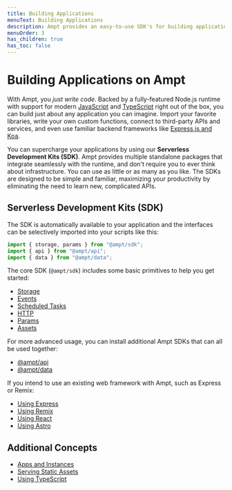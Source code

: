 ```yaml
---
title: Building Applications
menuText: Building Applications
description: Ampt provides an easy-to-use SDK's for building applications quickly and easily.
menuOrder: 3
has_children: true
has_toc: false
---
```


# Building Applications on Ampt

With Ampt, you _just write code_. Backed by a fully-featured Node.js runtime with support for modern [JavaScript](/docs/get-started/supported-languages#javascript) and [TypeScript](/docs/get-started/supported_languages#typescript) right out of the box, you can build just about any application you can imagine. Import your favorite libraries, write your own custom functions, connect to third-party APIs and services, and even use familiar backend frameworks like [Express.js and Koa](/docs/building-blocks/frameworks).

You can supercharge your applications by using our **Serverless Development Kits (SDK)**. Ampt provides multiple standalone packages that integrate seamlessly with the runtime, and don't require you to ever think about infrastructure. You can use as little or as many as you like. The SDKs are designed to be simple and familiar, maximizing your productivity by eliminating the need to learn new, complicated APIs.

## Serverless Development Kits (SDK)

The SDK is automatically available to your application and the interfaces can be selectively imported into your scripts like this:

```javascript
import { storage, params } from "@ampt/sdk";
import { api } from "@ampt/api";
import { data } from "@ampt/data";
```

The core SDK (`@ampt/sdk`) includes some basic primitives to help you get started:

- [Storage](/docs/building-blocks/storage)
- [Events](/docs/building-blocks/events)
- [Scheduled Tasks](/docs/building-blocks/scheduled-tasks)
- [HTTP](/docs/building-blocks/http)
- [Params](/docs/building-blocks/params)
- [Assets](/docs/building-blocks/static-assets)

For more advanced usage, you can install additional Ampt SDKs that can all be used together:

- [@ampt/api](/docs/building-blocks/api)
- [@ampt/data](/docs/building-blocks/data)

If you intend to use an existing web framework with Ampt, such as Express or Remix:

- [Using Express](/docs/building-blocks/frameworks/api-frameworks#express)
- [Using Remix](/docs/building-blocks/frameworks/remix)
- [Using React](/docs/building-blocks/frameworks/react)
- [Using Astro](/docs/building-blocks/frameworks/astro)

## Additional Concepts

- [Apps and Instances](/cloud/docs/apps/apps-instances)
- [Serving Static Assets](/cloud/docs/apps/static-assets)
- [Using TypeScript](/cloud/docs/apps/typescript)
